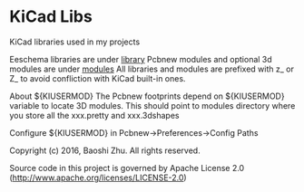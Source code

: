 # KiCad Libs
KiCad libraries used in my projects

Eeschema libraries are under [library](library)
Pcbnew modules and optional 3d modules are under [modules](modules)
All libraries and modules are prefixed with z_ or Z_ to avoid confliction with KiCad built-in ones.

About ${KIUSERMOD}
The Pcbnew footprints depend on ${KIUSERMOD} variable to locate 3D modules. This should point to modules directory where you store all the xxx.pretty and xxx.3dshapes

Configure ${KIUSERMOD} in Pcbnew->Preferences->Config Paths

Copyright (c) 2016, Baoshi Zhu. All rights reserved.

Source code in this project is governed by Apache License 2.0 (http://www.apache.org/licenses/LICENSE-2.0)

